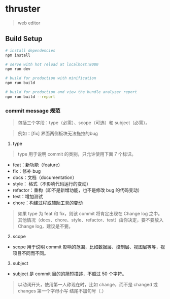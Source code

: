 # thruster

> web editor

## Build Setup

```bash
# install dependencies
npm install

# serve with hot reload at localhost:8080
npm run dev

# build for production with minification
npm run build

# build for production and view the bundle analyzer report
npm run build --report
```

### commit message 规范

> 包括三个字段：type（必需）、scope（可选）和 subject（必需）。

> 例如：\[fix\] 界面两侧板块无法拖拉的bug
1. type

> type 用于说明 commit 的类别，只允许使用下面 7 个标识。

- feat：新功能（feature）
- fix：修补 bug
- docs：文档（documentation）
- style： 格式（不影响代码运行的变动）
- refactor：重构（即不是新增功能，也不是修改 bug 的代码变动）
- test：增加测试
- chore：构建过程或辅助工具的变动
> 如果 type 为 feat 和 fix，则该 commit 将肯定出现在 Change log 之中。其他情况（docs、chore、style、refactor、test）由你决定，要不要放入 Change log，建议是不要。

2. scope

- scope 用于说明 commit 影响的范围，比如数据层、控制层、视图层等等，视项目不同而不同。

3. subject

- subject 是 commit 目的的简短描述，不超过 50 个字符。

> 以动词开头，使用第一人称现在时，比如 change，而不是 changed 或 changes
第一个字母小写
结尾不加句号（.）
